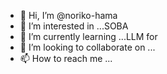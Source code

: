 - 👋 Hi, I’m @noriko-hama
- 👀 I’m interested in ...SOBA
- 🌱 I’m currently learning ...LLM for 
- 💞️ I’m looking to collaborate on ...
- 📫 How to reach me ...

<!---
noriko-hama/noriko-hama is a ✨ special ✨ repository because its `README.md` (this file) appears on your GitHub profile.
You can click the Preview link to take a look at your changes.
--->
